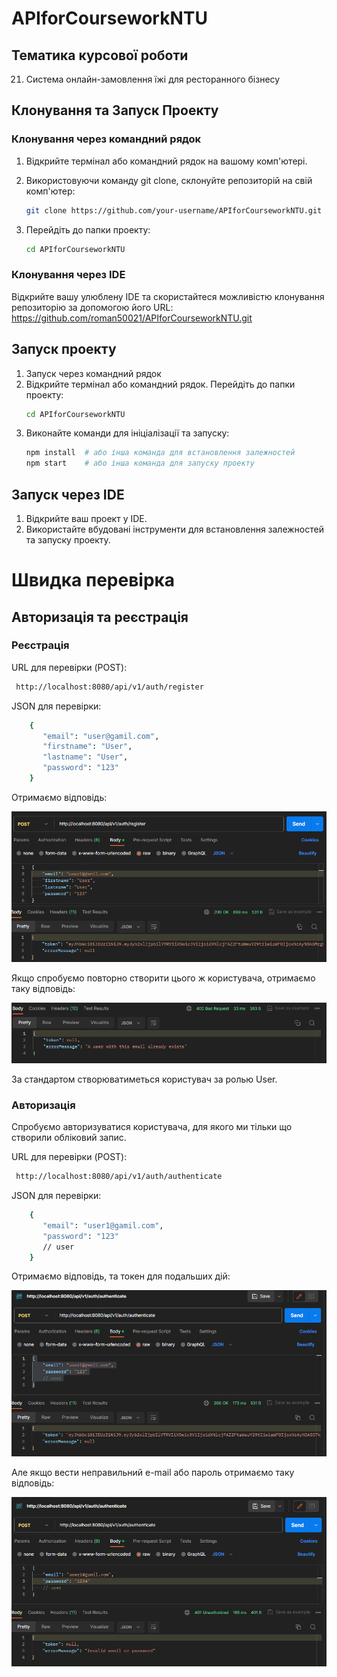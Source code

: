 # APIforCourseworkNTU

## Тематика курсової роботи
21. Система онлайн-замовлення їжі для ресторанного бізнесу

## Клонування та Запуск Проекту

### Клонування через командний рядок

1. Відкрийте термінал або командний рядок на вашому комп'ютері.

2. Використовуючи команду git clone, склонуйте репозиторій на свій комп'ютер:

   ```bash
   git clone https://github.com/your-username/APIforCourseworkNTU.git
3. Перейдіть до папки проекту:
   ```bash
   cd APIforCourseworkNTU
### Клонування через IDE
Відкрийте вашу улюблену IDE та скористайтеся можливістю клонування репозиторію
за допомогою його URL: https://github.com/roman50021/APIforCourseworkNTU.git
## Запуск проекту
1. Запуск через командний рядок
2. Відкрийте термінал або командний рядок.
   Перейдіть до папки проекту:
   ```bash
   cd APIforCourseworkNTU

3. Виконайте команди для ініціалізації та запуску:
   ```bash
   npm install  # або інша команда для встановлення залежностей
   npm start    # або інша команда для запуску проекту

## Запуск через IDE
1. Відкрийте ваш проект у IDE.
2. Використайте вбудовані інструменти для встановлення залежностей та запуску проекту.
# Швидка перевірка
## Авторизація та реєстрація
### Реєстрація
URL для перевірки (POST):
   ```bash
    http://localhost:8080/api/v1/auth/register
   ```
JSON для перевірки:
```bash
    {
       "email": "user@gamil.com",
       "firstname": "User",
       "lastname": "User",
       "password": "123"
    }
```
Отримаємо відповідь:

![img.png](src/main/resources/imgs/img.png)

Якщо спробуємо повторно створити цього ж користувача, отримаємо таку відповідь:

![img_1.png](src/main/resources/imgs/img_1.png)

За стандартом створюватиметься користувач за ролью User.

### Авторизація
Спробуємо авторизуватися користувача, для якого ми тільки що створили обліковий запис.

URL для перевірки (POST):

   ```bash
    http://localhost:8080/api/v1/auth/authenticate
   ```

JSON для перевірки:

   ```bash
       {
          "email": "user1@gamil.com",
          "password": "123"
          // user
       }
   ```
Отримаємо відповідь, та токен для подальших дій:

![img_2.png](src/main/resources/imgs/img_2.png)

Але якщо вести неправильний e-mail або пароль отримаємо таку відповідь:

![img_3.png](src/main/resources/imgs/img_3.png)



